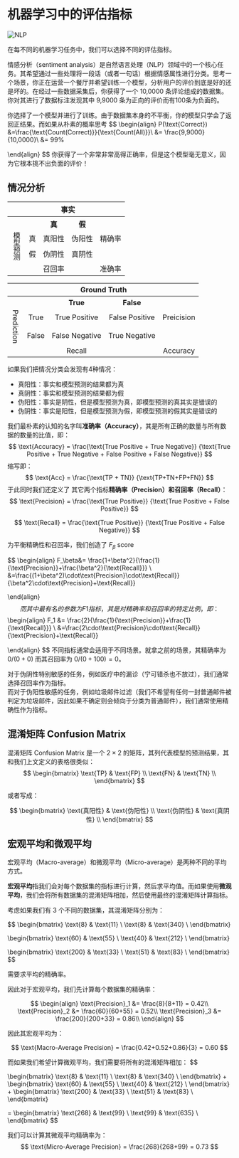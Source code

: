 # 机器学习中的评估指标

![NLP](https://img.shields.io/badge/LH-Natural%20Language%20Processing-red)

在每不同的机器学习任务中，我们可以选择不同的评估指标。

情感分析（sentiment analysis）是自然语言处理（NLP）领域中的一个核心任务。其希望通过一些处理将一段话（或者一句话）根据情感属性进行分类。思考一个场景，你正在运营一个餐厅并希望训练一个模型，分析用户的评价到底是好的还是坏的。在经过一些数据采集后，你获得了一个 10,0000 条评论组成的数据集。你对其进行了数据标注发现其中 9,9000 条为正向的评价而有100条为负面的。

你选择了一个模型并进行了训练。由于数据集本身的不平衡，你的模型只学会了返回正结果。而如果从朴素的概率思考
$$
\begin{align}
P(\text{Correct}) &=\frac{\text{Count(Correct)}}{\text{Count(All)}}\\
&= \frac{9,9000}{10,0000}\\
&= 99\%

\end{align}
$$
你获得了一个非常非常高得正确率，但是这个模型毫无意义，因为它根本挑不出负面的评价！

## 情况分析

<table style="text-align: center">
    <tr>
        <th colspan="2"></th>
        <th colspan="2" style="text-align: center">事实</th>
    </tr>
    <tr>
        <th colspan="2"></th>
        <th colspan="1" style="text-align: center">真</th>
        <th colspan="1" style="text-align: center">假</th>
        <th></th>
    </tr>
    <tr>
        <td rowspan="2" style="writing-mode:vertical-lr">
        模型预测
        </td>
        <td>真</td><td>真阳性</td><td>伪阳性</td><td>精确率</td>
    </tr>
    <tr>
        <td>假</td><td>伪阴性</td><td>真阴性</td><td></td>
    </tr>
    <tr>
        <td colspan="2"></td><td>召回率</td><td colspan=""></td><td>准确率</td>
    </tr>
</table>

<table style="text-align: center">
    <tr>
        <th colspan="2"></th>
        <th colspan="2" style="text-align: center">Ground Truth</th>
    </tr>
    <tr>
        <th colspan="2"></th>
        <th colspan="1" style="text-align: center">True</th>
        <th colspan="1" style="text-align: center">False</th>
        <th></th>
    </tr>
    <tr>
        <td rowspan="2" style="writing-mode:vertical-rl">
        Prediction
        </td>
        <td>True</td><td>True Positive</td><td>False Positive</td> <td>Preicision</td>
    </tr>
    <tr>
        <td>False</td><td>False Negative</td><td>True Negative</td>
        <td></td>
    </tr>
    <tr>
        <td colspan="2"></td><td>Recall</td><td colspan=""></td><td>Accuracy</td>
    </tr>
</table>

如果我们把情况分类会发现有4种情况：

- 真阳性：事实和模型预测的结果都为真
- 真阴性：事实和模型预测的结果都为假
- 伪阳性：事实是阴性，但是模型预测为真，即模型预测的真其实是错误的
- 伪阴性：事实是阳性，但是模型预测为假，即模型预测的假其实是错误的

我们最朴素的认知的名字叫**准确率（Accuracy）**，其是所有正确的数量与所有数据的数量的比值，即：
$$
\text{Accuracy} = \frac{\text{True Positive + True Negative}}
{\text{True Positive + True Negative + False Positive + False Negative}}
$$
缩写即：
$$
\text{Acc} = \frac{\text{TP + TN}}
{\text{TP+TN+FP+FN}}
$$
于此同时我们还定义了 其它两个指标**精确率（Precision）**和**召回率（Recall）**：
$$
\text{Precision} = \frac{\text{True Positive}}
{\text{True Positive + False Positive}}
$$

$$
\text{Recall} = \frac{\text{True Positive}}
{\text{True Positive + False Negative}}
$$

为平衡精确性和召回率，我们创造了 $F_\beta$ score


$$
\begin{align}
F_\beta&=
\frac{1+\beta^2}{\frac{1}{\text{Precision}}+\frac{\beta^2}{\text{Recall}}}
\\
&=\frac{(1+\beta^2)\cdot\text{Precision}\cdot\text{Recall}}
{\beta^2\cdot\text{Precision}+\text{Recall}}

\end{align}
$$
而其中最有名的参数为 F1 指标，其是对精确率和召回率的特定比例，即：
$$
\begin{align}
F_1
&=
\frac{2}{\frac{1}{\text{Precision}}+\frac{1}{\text{Recall}}}
\\
&=\frac{2\cdot\text{Precision}\cdot\text{Recall}}
{\text{Precision}+\text{Recall}}

\end{align}
$$
不同指标通常会适用于不同场景。就拿之前的场景，其精确率为 $0 / (0 + 0)$ 而其召回率为 $0 / (0 + 100) = 0$。

对于伪阴性特别敏感的任务，例如医疗中的漏诊（宁可错杀也不放过），我们通常选择召回率作为指标。  
而对于伪阳性敏感的任务，例如垃圾邮件过滤（我们不希望有任何一封普通邮件被判定为垃圾邮件，因此如果不确定则会倾向于分类为普通邮件），我们通常使用精确性作为指标。

## 混淆矩阵 Confusion Matrix

混淆矩阵 Confusion Matrix 是一个 $2 \times 2$ 的矩阵，其列代表模型的预测结果，其和我们上文定义的表格很类似：
$$
\begin{bmatrix}
\text{TP} & \text{FP} \\
\text{FN} & \text{TN} \\
\end{bmatrix}
$$

或者写成：

$$
\begin{bmatrix}
\text{真阳性} & \text{伪阳性} \\
\text{伪阴性} & \text{真阴性} \\
\end{bmatrix}
$$


## 宏观平均和微观平均

宏观平均（Macro-average）和微观平均（Micro-average）是两种不同的平均方式。

**宏观平均**指我们会对每个数据集的指标进行计算，然后求平均值。而如果使用**微观平均**，我们会将所有数据集的混淆矩阵相加，然后使用最终的混淆矩阵计算指标。

考虑如果我们有 3 个不同的数据集，其混淆矩阵分别为：

$$
\begin{bmatrix}
\text{8} & \text{11} \\
\text{8} & \text{340} \\
\end{bmatrix}

\begin{bmatrix}
\text{60} & \text{55} \\
\text{40} & \text{212} \\
\end{bmatrix}

\begin{bmatrix}
\text{200} & \text{33} \\
\text{51} & \text{83} \\
\end{bmatrix}
$$

需要求平均的精确率。

因此对于宏观平均，我们先计算每个数据集的精确率：

$$
\begin{align}
\text{Precision}_1 &= \frac{8}{8+11} = 0.42\\
\text{Precision}_2 &= \frac{60}{60+55} = 0.52\\
\text{Precision}_3 &= \frac{200}{200+33} = 0.86\\
\end{align}
$$

因此其宏观平均为：

$$
\text{Macro-Average Precision} = \frac{0.42+0.52+0.86}{3} = 0.60
$$

而如果我们希望计算微观平均，我们需要将所有的混淆矩阵相加：
$$

\begin{bmatrix}
\text{8} & \text{11} \\
\text{8} & \text{340} \\
\end{bmatrix}
+
\begin{bmatrix}
\text{60} & \text{55} \\
\text{40} & \text{212} \\
\end{bmatrix}
+
\begin{bmatrix}
\text{200} & \text{33} \\
\text{51} & \text{83} \\
\end{bmatrix}

=
\begin{bmatrix}
\text{268} & \text{99} \\
\text{99} & \text{635} \\
\end{bmatrix}
$$

我们可以计算其微观平均精确率为：
$$
\text{Micro-Average Precision} = \frac{268}{268+99} = 0.73
$$